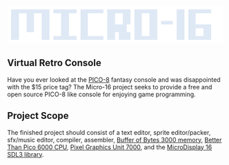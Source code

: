 ![logo-large](resources/logo-large.png)
## Virtual Retro Console

Have you ever looked at the [PICO-8](https://www.lexaloffle.com/pico-8.php) fantasy console and was disappointed with the $15 price tag? The Micro-16 project seeks to provide a free and open source PICO-8 like console for enjoying game programming.

## Project Scope
The finished project should consist of a text editor, sprite editor/packer, sfx/music editor, compiler, assembler, [Buffer of Bytes 3000 memory](src/bob3000/), [Better Than Pico 6000 CPU](src/btp6000/), [Pixel Graphics Unit 7000](src/pgu7000/), and the [MicroDisplay 16 SDL3 library](src/MiDi16/).